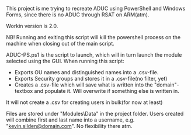 This project is me trying to recreate ADUC using PowerShell and Windows Forms, since there is no ADUC through RSAT on ARM(atm).

Workin version is 2.0.

NB! Running and exiting this script will kill the powershell process on the machine when closing out of the main script.

ADUC-PS.ps1 is the script to launch, which will in turn launch the module selected using the GUI. When running this script:

  - Exports OU names and distinguished names into a .csv-file.
  - Exports Security groups and stores it in a .csv-file(no filter, yet)
  - Creates a .csv-file which will save what is written into the "domain"-textbox and populate it. Will overwrite if something else is written in.

It will not create a .csv for creating users in bulk(for now at least)

Files are stored under "Modules\Data" in the project folder. Users created will combine first and last name into a username, e.g. "kevin.silden@domain.com". No flexibility there atm.
